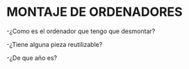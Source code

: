 # MONTAJE DE ORDENADORES

-¿Como es el ordenador que tengo que desmontar?

-¿Tiene alguna pieza reutilizable?

-¿De que año es?
